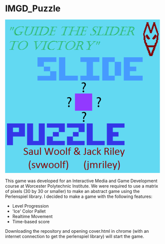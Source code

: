 # IMGD_Puzzle
![Cover](cover.png)

This game was developed for an Interactive Media and Game Development course at Worcester Polytechnic Institute. We were required to use a matrix of pixels (30 by 30 or smaller) to make an abstract game using the Perlenspiel library. I decided to make a game with the following features:
* Level Progression
* 'Ice' Color Pallet
* Realtime Movement
* Time-based score 

Downloading the repository and opening cover.html in chrome (with an internet connection to get the perlenspiel library) will start the game. 
